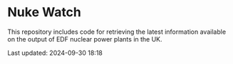 # Nuke Watch

This repository includes code for retrieving the latest information available on the output of EDF nuclear power plants in the UK.

Last updated: 2024-09-30 18:18